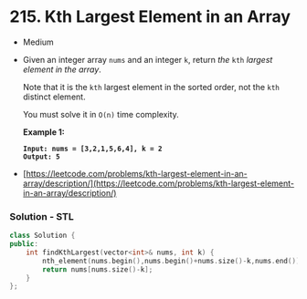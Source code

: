 # 215. Kth Largest Element in an Array

* Medium
*   Given an integer array `nums` and an integer `k`, return _the_ `kth` _largest element in the array_.

    Note that it is the `kth` largest element in the sorted order, not the `kth` distinct element.

    You must solve it in `O(n)` time complexity.

    &#x20;

    **Example 1:**

    <pre><code><strong>Input: nums = [3,2,1,5,6,4], k = 2
    </strong><strong>Output: 5
    </strong></code></pre>


* [https://leetcode.com/problems/kth-largest-element-in-an-array/description/](https://leetcode.com/problems/kth-largest-element-in-an-array/description/)

### Solution - STL

```cpp
class Solution {
public:
    int findKthLargest(vector<int>& nums, int k) {
        nth_element(nums.begin(),nums.begin()+nums.size()-k,nums.end());
        return nums[nums.size()-k];
    }
};
```
